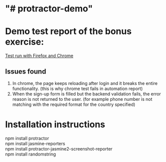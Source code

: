 "# protractor-demo" 
=====================

# Demo test report of the bonus exercise:

<a href="http://htmlpreview.github.io/?https://github.com/xmaska/protractor-demo/blob/master/reports/test-report.html">Test run with Firefox and Chrome</a>


## Issues found
1. In chrome, the page keeps reloading after login and it breaks the entire functionality. (this is why chrome test fails in automation report)
2. When the sign-up form is filled but the backend validation fails, the error reason is not returned to the user. (for example phone number is not matching with the required format for the country specified)

# Installation instructions
npm install protractor<br>
npm install jasmine-reporters<br>
npm install protractor-jasmine2-screenshot-reporter<br>
npm install randomstring<br>
